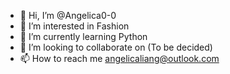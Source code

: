 - 👋 Hi, I’m @Angelica0-0
- 👀 I’m interested in Fashion
- 🌱 I’m currently learning Python
- 💞️ I’m looking to collaborate on (To be decided)
- 📫 How to reach me angelicaliang@outlook.com

<!---
Angelica0-0/Angelica0-0 is a ✨ aba-aba-aba ✨ repository because its `README.md` (this file) appears on your GitHub profile.
You can click the Preview link to take a look at your changes.
--->
